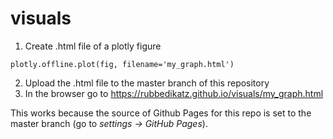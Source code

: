 # visuals

1. Create .html file of a plotly figure
```
plotly.offline.plot(fig, filename='my_graph.html')
```
2. Upload the .html file to the master branch of this repository
3. In the browser go to https://rubbedikatz.github.io/visuals/my_graph.html

This works because the source of Github Pages for this repo is set to the master branch (go to <i>settings -> GitHub Pages</i>).
